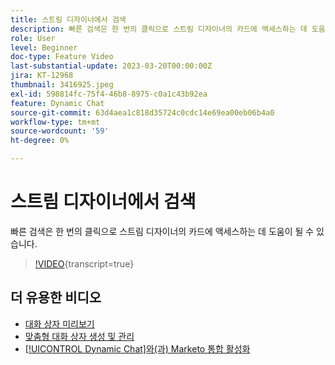 ```yaml
---
title: 스트림 디자이너에서 검색
description: 빠른 검색은 한 번의 클릭으로 스트림 디자이너의 카드에 액세스하는 데 도움이 될 수 있습니다.
role: User
level: Beginner
doc-type: Feature Video
last-substantial-update: 2023-03-20T00:00:00Z
jira: KT-12968
thumbnail: 3416925.jpeg
exl-id: 598814fc-75f4-46b8-8975-c0a1c43b92ea
feature: Dynamic Chat
source-git-commit: 63d4aea1c818d35724c0cdc14e69ea00eb06b4a0
workflow-type: tm+mt
source-wordcount: '59'
ht-degree: 0%

---
```


# 스트림 디자이너에서 검색

빠른 검색은 한 번의 클릭으로 스트림 디자이너의 카드에 액세스하는 데 도움이 될 수 있습니다.

>[!VIDEO](https://video.tv.adobe.com/v/3416925/?quality=12&learn=on){transcript=true}

## 더 유용한 비디오

* [대화 상자 미리보기](dialogue-preview.md)
* [맞춤형 대화 상자 생성 및 관리](dialogue-management.md)
* [[!UICONTROL Dynamic Chat]와(과) Marketo 통합 활성화](marketo-integration.md)

